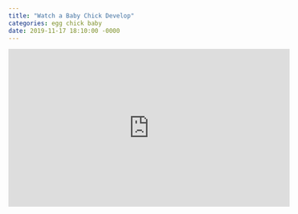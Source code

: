 ```yaml
---
title: "Watch a Baby Chick Develop"
categories: egg chick baby
date: 2019-11-17 18:10:00 -0000
---
```

<div><iframe width="560" height="315" src="https://www.youtube-nocookie.com/embed/uE0uKvUbcfw" frameborder="0" allow="accelerometer; autoplay; encrypted-media; gyroscope; picture-in-picture" allowfullscreen></iframe></div>
